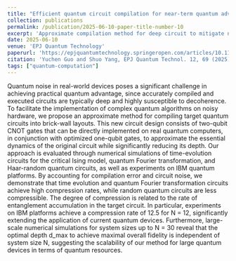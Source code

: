 ```yaml
---
title: "Efficient quantum circuit compilation for near-term quantum advantage"
collection: publications
permalink: /publication/2025-06-10-paper-title-number-10
excerpt: 'Approximate compilation method for deep circuit to mitigate noise effects and improve overall fidelity'
date: 2025-06-10
venue: 'EPJ Quantum Technology'
paperurl: 'https://epjquantumtechnology.springeropen.com/articles/10.1140/epjqt/s40507-025-00368-9'
citation: 'Yuchen Guo and Shuo Yang, EPJ Quantum Technol. 12, 69 (2025).'
tags: ["quantum-computation"]
---
```

Quantum noise in real-world devices poses a significant challenge in achieving practical quantum advantage, since accurately compiled and executed circuits are typically deep and highly susceptible to decoherence. To facilitate the implementation of complex quantum algorithms on noisy hardware, we propose an approximate method for compiling target quantum circuits into brick-wall layouts. This new circuit design consists of two-qubit CNOT gates that can be directly implemented on real quantum computers, in conjunction with optimized one-qubit gates, to approximate the essential dynamics of the original circuit while significantly reducing its depth. Our approach is evaluated through numerical simulations of time-evolution circuits for the critical Ising model, quantum Fourier transformation, and Haar-random quantum circuits, as well as experiments on IBM quantum platforms. By accounting for compilation error and circuit noise, we demonstrate that time evolution and quantum Fourier transformation circuits achieve high compression rates, while random quantum circuits are less compressible. The degree of compression is related to the rate of entanglement accumulation in the target circuit. In particular, experiments on IBM platforms achieve a compression rate of 12.5 for N = 12, significantly extending the application of current quantum devices. Furthermore, large-scale numerical simulations for system sizes up to N = 30 reveal that the optimal depth d_max to achieve maximal overall fidelity is independent of system size N, suggesting the scalability of our method for large quantum devices in terms of quantum resources.
